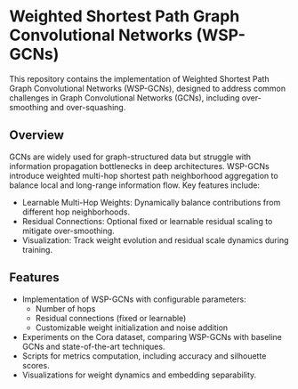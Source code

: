 # Weighted Shortest Path Graph Convolutional Networks (WSP-GCNs)

This repository contains the implementation of Weighted Shortest Path Graph Convolutional Networks (WSP-GCNs), designed to address common challenges in Graph Convolutional Networks (GCNs), including over-smoothing and over-squashing.

## Overview

GCNs are widely used for graph-structured data but struggle with information propagation bottlenecks in deep architectures. WSP-GCNs introduce weighted multi-hop shortest path neighborhood aggregation to balance local and long-range information flow. Key features include:
- Learnable Multi-Hop Weights: Dynamically balance contributions from different hop neighborhoods.
- Residual Connections: Optional fixed or learnable residual scaling to mitigate over-smoothing.
- Visualization: Track weight evolution and residual scale dynamics during training.

## Features
- Implementation of WSP-GCNs with configurable parameters:
  -	Number of hops
  - Residual connections (fixed or learnable)
  - Customizable weight initialization and noise addition
- Experiments on the Cora dataset, comparing WSP-GCNs with baseline GCNs and state-of-the-art techniques.
- Scripts for metrics computation, including accuracy and silhouette scores.
- Visualizations for weight dynamics and embedding separability.
